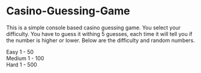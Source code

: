 # Casino-Guessing-Game

This is a simple console based casino guessing game. You select your difficulty. You have to guess it withing 5 guesses, each time it will tell you if the number is higher or lower. Below are the difficulty and random numbers.

Easy  1 - 50                                                                                                                                                             
Medium  1 - 100                                                                                                                                                           
Hard  1 - 500                                                                                                                                                             
